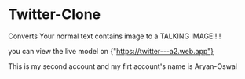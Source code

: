 # Twitter-Clone
Converts Your normal text contains image to a TALKING IMAGE!!!!

you can view the live model on {"https://twitter---a2.web.app"}

This is my second account and my firt account's name is Aryan-Oswal
